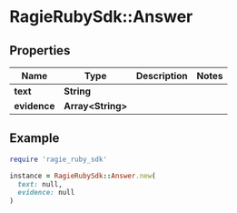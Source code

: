 # RagieRubySdk::Answer

## Properties

| Name | Type | Description | Notes |
| ---- | ---- | ----------- | ----- |
| **text** | **String** |  |  |
| **evidence** | **Array&lt;String&gt;** |  |  |

## Example

```ruby
require 'ragie_ruby_sdk'

instance = RagieRubySdk::Answer.new(
  text: null,
  evidence: null
)
```

